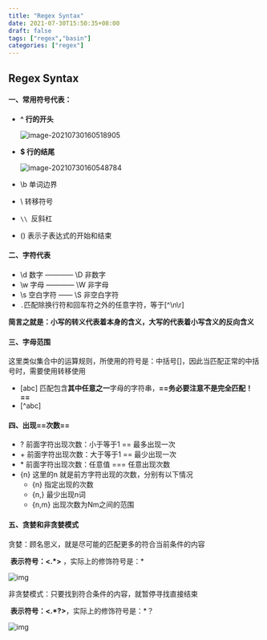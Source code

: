 ```yaml
---
title: "Regex Syntax"
date: 2021-07-30T15:50:35+08:00
draft: false
tags: ["regex","basin"]
categories: ["regex"]
---
```


## Regex Syntax

#### 一、常用符号代表：

- **^ 行的开头**

  ![image-20210730160518905](https://gitee.com/ymyguang/picture/raw/master/img/image-20210730160520916.png)

- **$ 行的结尾**

  ![image-20210730160548784](https://gitee.com/ymyguang/picture/raw/master/img/image-20210730160548784.png)

- \b 单词边界

- \ 转移符号

- `\\ `反斜杠

- () 表示子表达式的开始和结束



#### 二、字符代表

- \d 数字 ———— \D 非数字
- \w 字母 ———— \W 非字母
- \s 空白字符 —— \S 非空白字符
- `.`匹配除换行符和回车符之外的任意字符，等于[^\n\r]

**简言之就是：小写的转义代表着本身的含义，大写的代表着小写含义的反向含义**



#### 三、字母范围

这里类似集合中的运算规则，所使用的符号是：中括号[]，因此当匹配正常的中括号时，需要使用转移使用

- [abc]  匹配包含**其中任意之一**字母的字符串，**==务必要注意不是完全匹配！==**
- [^abc]

#### 四、出现==次数==

- ?  前面字符出现次数：小于等于1     ==  最多出现一次
- \+ 前面字符出现次数：大于等于1     ==  最少出现一次
- \*  前面字符出现次数：任意值       === 任意出现次数
- {n}  这里的n 就是前方字符出现的次数，分别有以下情况
  - {n} 指定出现的次数
  - {n,}   最少出现n词
  - {n,m} 出现次数为Nm之间的范围



#### 五、贪婪和非贪婪模式

贪婪：顾名思义，就是尽可能的匹配更多的符合当前条件的内容

​	**表示符号：<.*>** ，实际上的修饰符号是：*

![img](https://gitee.com/ymyguang/picture/raw/master/img/AD8F3320-2F2E-4513-9BB5-84450D62783D.jpg)

非贪婪模式：只要找到符合条件的内容，就暂停寻找直接结束

​	**表示符号：<.*?>**，实际上的修饰符号是：*？

![img](https://gitee.com/ymyguang/picture/raw/master/img/A6E72665-CE61-46F4-A72B-A34BC13F5820.jpg)